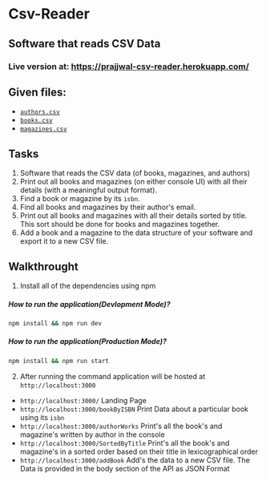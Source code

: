 # Csv-Reader

## Software that reads CSV Data

### Live version at: https://prajjwal-csv-reader.herokuapp.com/

## Given files:
   * [`authors.csv`](data/authors.csv)
   * [`books.csv`](data/books.csv)
   * [`magazines.csv`](data/magazines.csv)

## Tasks
1. Software that reads the CSV data (of books, magazines, and authors)
2. Print out all books and magazines (on either console UI) with all their details (with a meaningful output format).
3. Find a book or magazine by its `isbn`.
4. Find all books and magazines by their author's email.
5. Print out all books and magazines with all their details sorted by title. This sort should be done for books and magazines together.
6. Add a book and a magazine to the data structure of your software and export it to a new CSV file.

## Walkthrought

1. Install all of the dependencies using npm


  ##### How to run the application(Devlopment Mode)?

  ```bash
  npm install && npm run dev
  ```
  ##### How to run the application(Production Mode)?

  ```bash
  npm install && npm run start
  ```

2. After running the command application will be hosted at `http://localhost:3000`
 
  * `http://localhost:3000/` Landing Page
  * `http://localhost:3000/bookByISBN`  Print Data about a particular book using its `isbn`
  * `http://localhost:3000/authorWorks` Print's all the book's and magazine's written by author in the console
  * `http://localhost:3000/SortedByTitle` Print's all the book's and magazine's in a sorted order based on their title in lexicographical order
  * `http://localhost:3000/addBook` Add's the data to a new CSV file. The Data is provided in the body section of the API as JSON Format
